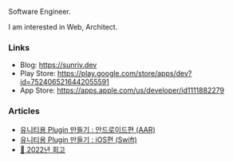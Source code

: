 Software Engineer.

I am interested in Web, Architect.

### Links
- Blog: https://sunriv.dev
- Play Store: https://play.google.com/store/apps/dev?id=7524065216442055591
- App Store: https://apps.apple.com/us/developer/id1111882279

### Articles
- [유니티용 Plugin 만들기 : 안드로이드편 (AAR)](https://sunriv.dev/posts/develop/%EC%9C%A0%EB%8B%88%ED%8B%B0%EC%9A%A9+Plugin+%EB%A7%8C%EB%93%A4%EA%B8%B0+-+%EC%95%88%EB%93%9C%EB%A1%9C%EC%9D%B4%EB%93%9C%ED%8E%B8+(AAR))
- [유니티용 Plugin 만들기 : iOS편 (Swift)](https://sunriv.dev/posts/develop/%EC%9C%A0%EB%8B%88%ED%8B%B0%EC%9A%A9+Plugin+%EB%A7%8C%EB%93%A4%EA%B8%B0+-+iOS%ED%8E%B8+(Swift)) 
- [💭 2022년 회고](https://sunriv.dev/posts/review/2022%EB%85%84+%EC%83%81%EB%B0%98%EA%B8%B0+%ED%9A%8C%EA%B3%A0)



[//]: # (![My github stats]&#40;https://github-readme-stats.vercel.app/api?username=heyask&#41;)

